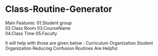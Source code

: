 # Class-Routine-Generator

Main Features:
01.Student group  
02.Class Room
03.CourseName                               
04.Class Time
05.Faculty

It will help with those are given below :
Curriculum Organization
Student Organization
Reducing Confusion
Routines Are Helpful


